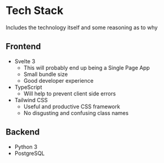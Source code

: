 # Tech Stack

Includes the technology itself and some reasoning as to why

## Frontend

- Svelte 3
  - This will probably end up being a Single Page App
  - Small bundle size
  - Good developer experience
- TypeScript
  - Will help to prevent client side errors
- Tailwind CSS
  - Useful and productive CSS framework
  - No disgusting and confusing class names

## Backend

- Python 3
- PostgreSQL
